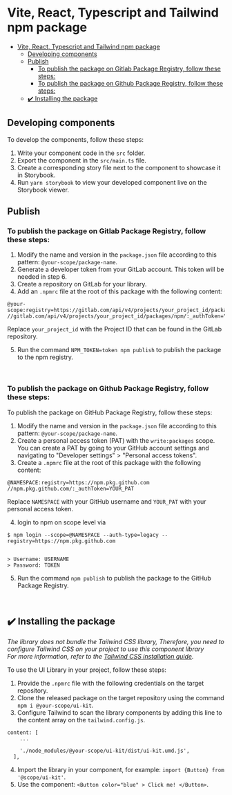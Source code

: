 # Vite, React, Typescript and Tailwind npm package

- [Vite, React, Typescript and Tailwind npm package](#vite-react-typescript-and-tailwind-npm-package)
  - [Developing components](#developing-components)
  - [Publish](#publish)
    - [To publish the package on Gitlab Package Registry, follow these steps:](#to-publish-the-package-on-gitlab-package-registry-follow-these-steps)
    - [To publish the package on Github Package Registry, follow these steps:](#to-publish-the-package-on-github-package-registry-follow-these-steps)
  - [✔️ Installing the package](#️-installing-the-package)


## Developing components

To develop the components, follow these steps:

1. Write your component code in the `src` folder.
2. Export the component in the `src/main.ts` file.
3. Create a corresponding story file next to the component to showcase it in Storybook.
4. Run `yarn storybook` to view your developed component live on the Storybook viewer.

## Publish

### To publish the package on Gitlab Package Registry, follow these steps:

1. Modify the name and version in the `package.json` file according to this pattern: `@your-scope/package-name`.
2. Generate a developer token from your GitLab account. This token will be needed in step 6.
3. Create a repository on GitLab for your library.
4. Add an `.npmrc` file at the root of this package with the following content:

```
@your-scope:registry=https://gitlab.com/api/v4/projects/your_project_id/packages/npm/
//gitlab.com/api/v4/projects/your_project_id/packages/npm/:_authToken="${NPM_TOKEN}"
```

Replace `your_project_id` with the Project ID that can be found in the GitLab repository.

5. Run the command `NPM_TOKEN=token npm publish` to publish the package to the npm registry.

<br>

### To publish the package on Github Package Registry, follow these steps:

To publish the package on GitHub Package Registry, follow these steps:

1. Modify the name and version in the `package.json` file according to this pattern: `@your-scope/package-name`.
2. Create a personal access token (PAT) with the `write:packages` scope. You can create a PAT by going to your GitHub account settings and navigating to "Developer settings" > "Personal access tokens".
3. Create a `.npmrc` file at the root of this package with the following content:

```
@NAMESPACE:registry=https://npm.pkg.github.com
//npm.pkg.github.com/:_authToken=YOUR_PAT
```

Replace `NAMESPACE` with your GitHub username and `YOUR_PAT` with your personal access token.

4. login to npm on scope level via

```
$ npm login --scope=@NAMESPACE --auth-type=legacy --registry=https://npm.pkg.github.com


> Username: USERNAME
> Password: TOKEN

```

5. Run the command `npm publish` to publish the package to the GitHub Package Registry.

<br>

## ✔️ Installing the package

*The library does not bundle the Tailwind CSS library, Therefore, you need to configure Tailwind CSS on your project to use this component library<br>
For more information, refer to the [Tailwind CSS installation guide](https://tailwindcss.com/docs/installation/framework-guides).*

To use the UI Library in your project, follow these steps:

1. Provide the `.npmrc` file with the following credentials on the target repository.
2. Clone the released package on the target repository using the command `npm i @your-scope/ui-kit`.
3. Configure Tailwind to scan the library components by adding this line to the content array on the `tailwind.config.js`.

```
content: [
    ...

    './node_modules/@your-scope/ui-kit/dist/ui-kit.umd.js',
  ],
```

4. Import the library in your component, for example: `import {Button} from '@scope/ui-kit'`.
5. Use the component: `<Button color="blue" > Click me! </Button>`.

<br>